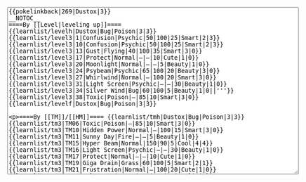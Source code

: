 </p><textarea readonly="" accesskey="," id="wpTextbox1" cols="80" rows="25" style="" class="mw-editfont-monospace" lang="en" dir="ltr" name="wpTextbox1">{{pokelinkback|269|Dustox|3}}
__NOTOC__
====By [[Level|leveling up]]====
{{learnlist/levelh|Dustox|Bug|Poison|3|3}}
{{learnlist/level3|1|Confusion|Psychic|50|100|25|Smart|2|3}}
{{learnlist/level3|10|Confusion|Psychic|50|100|25|Smart|2|3}}
{{learnlist/level3|13|Gust|Flying|40|100|35|Smart|3|0}}
{{learnlist/level3|17|Protect|Normal|—|—|10|Cute|1|0}}
{{learnlist/level3|20|Moonlight|Normal|—|—|5|Beauty|1|0}}
{{learnlist/level3|24|Psybeam|Psychic|65|100|20|Beauty|3|0}}
{{learnlist/level3|27|Whirlwind|Normal|—|100|20|Smart|3|0}}
{{learnlist/level3|31|Light Screen|Psychic|—|—|30|Beauty|1|0}}
{{learnlist/level3|34|Silver Wind|Bug|60|100|5|Beauty|1|0||'''}}
{{learnlist/level3|38|Toxic|Poison|—|85|10|Smart|3|0}}
{{learnlist/levelf|Dustox|Bug|Poison|3|3}}

====By [[TM]]/[[HM]]====
{{learnlist/tmh|Dustox|Bug|Poison|3|3}}
{{learnlist/tm3|TM06|Toxic|Poison|—|85|10|Smart|3|0}}
{{learnlist/tm3|TM10|Hidden Power|Normal|—|100|15|Smart|3|0}}
{{learnlist/tm3|TM11|Sunny Day|Fire|—|—|5|Beauty|1|0}}
{{learnlist/tm3|TM15|Hyper Beam|Normal|150|90|5|Cool|4|4}}
{{learnlist/tm3|TM16|Light Screen|Psychic|—|—|30|Beauty|1|0}}
{{learnlist/tm3|TM17|Protect|Normal|—|—|10|Cute|1|0}}
{{learnlist/tm3|TM19|Giga Drain|Grass|60|100|5|Smart|2|1}}
{{learnlist/tm3|TM21|Frustration|Normal|—|100|20|Cute|1|0}}
{{learnlist/tm3|TM22|SolarBeam|Grass|120|100|10|Cool|4|0}}
{{learnlist/tm3|TM27|Return|Normal|—|100|20|Cute|1|0}}
{{learnlist/tm3|TM29|Psychic|Psychic|90|100|10|Smart|1|3}}
{{learnlist/tm3|TM30|Shadow Ball|Ghost|80|100|15|Smart|3|0}}
{{learnlist/tm3|TM32|Double Team|Normal|—|—|15|Cool|2|0}}
{{learnlist/tm3|TM36|Sludge Bomb|Poison|90|100|10|Tough|2|1||'''}}
{{learnlist/tm3|TM40|Aerial Ace|Flying|60|—|20|Cool|2|0}}
{{learnlist/tm3|TM42|Facade|Normal|70|100|20|Cute|2|0}}
{{learnlist/tm3|TM43|Secret Power|Normal|70|100|20|Smart|1|0}}
{{learnlist/tm3|TM44|Rest|Psychic|—|—|10|Cute|2|0}}
{{learnlist/tm3|TM45|Attract|Normal|—|100|15|Cute|2|0}}
{{learnlist/tm3|TM46|Thief|Dark|40|100|10|Tough|1|0}}
{{learnlist/tm3|HM05|Flash|Normal|—|70|20|Beauty|3|0}}
{{learnlist/tmf|Dustox|Bug|Poison|3|3}}

====By {{pkmn|breeding}}====
{{learnlist/breedh|Dustox|Bug|Poison|3|3}}
{{learnlist/breed3null}}
{{learnlist/breedf|Dustox|Bug|Poison|3|3}}

====By [[Move Tutor|tutoring]]====
{{learnlist/tutorh|Dustox|Bug|Poison|3|3}}
{{learnlist/tutor3|Double-Edge|Normal|120|100|15|Tough|6|0|||yes|yes|yes}}
{{learnlist/tutor3|Endure|Normal|—|—|10|Tough|2|0|||no|yes|no}}
{{learnlist/tutor3|Mimic|Normal|—|—|10|Cute|1|0|||yes|yes|yes}}
{{learnlist/tutor3|Sleep Talk|Normal|—|—|10|Cute|3|0|||no|yes|no}}
{{learnlist/tutor3|Snore|Normal|40|100|15|Cute|4|0|||no|yes|no}}
{{learnlist/tutor3|Substitute|Normal|—|—|10|Smart|2|0|||yes|yes|yes}}
{{learnlist/tutor3|Swagger|Normal|—|90|15|Cute|2|0|||no|yes|yes}}
{{learnlist/tutor3|Swift|Normal|60|—|20|Cool|2|0|||no|yes|no}}
{{learnlist/tutorf|Dustox|Bug|Poison|3|3}}

====By a prior [[evolution]]====
{{Learnlist/prevoh|Dustox|Bug|Poison|3|3}}
{{Learnlist/prevo3|265|Wurmple|||||Tackle|Normal|35|95|35|Tough|4|0}}
{{Learnlist/prevo3|265|Wurmple|||||String Shot|Bug|—|95|40|Smart|2|3}}
{{Learnlist/prevo3|265|Wurmple|||||Poison Sting|Poison|15|100|35|Smart|2|3|'''}}
{{Learnlist/prevo3|268|Cascoon|||||Harden|Normal|—|—|30|Tough|2|0}}
{{Learnlist/prevof|Dustox|Bug|Poison|3|3}}

[[it:Dustox/Mosse apprese in terza generazione]]
[[zh:毒粉蛾/第三世代招式表]]
